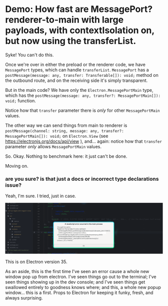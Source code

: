 Demo: How fast are MessagePort?  renderer-to-main with large payloads, with contextIsolation on, but now using the transferList.
========

Syke!  You can't do this.

Once we're over in either the preload or the renderer code, we have `MessagePort` types, which can handle `transferList`.
`MessagePort` has a `postMessage(message: any, transfer: Transferable[]): void;` method on the outbound route,
and on the receiving side it's simply transparent.

But in the main code?  We have only the `Electron.MessagePortMain` type,
which has the `postMessage(message: any, transfer?: MessagePortMain[]): void;` function.

Notice how that `transfer` parameter there is *only* for other `MessagePortMain` values.

The other way we can send things from main to renderer is `postMessage(channel: string, message: any, transfer?: MessagePortMain[]): void;`
on `Electron.View` (see https://electronjs.org/docs/api/view ), and... again: notice how that `transfer` parameter *only* allows `MessagePortMain` values.

So.  Okay.  Nothing to benchmark here: it just can't be done.

Moving on.


### are you sure?  is that just a docs or incorrect type declarations issue?

Yeah, I'm sure.  I tried, just in case.

![image](nope.png)

This is on Electron version 35.

As an aside, this is the first time I've seen an error cause a whole new window pop up from electron.
I've seen things go out to the terminal; I've seen things showing up in the dev console; and I've seen things get swallowed entirely to goodness knows where; and this, a whole new popup window... this is a first.
Props to Electron for keeping it funky, fresh, and always surprising.
